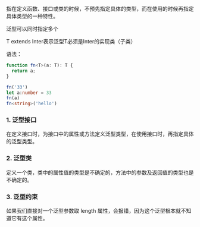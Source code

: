 指在定义函数、接口或类的时候，不预先指定具体的类型，而在使用的时候再指定具体类型的一种特性。

泛型可以同时指定多个

T extends Inter表示泛型T必须是Inter的实现类（子类）

语法：

```typescript
function fn<T>(a: T): T {
  return a;
}

fn('33')
let a:number = 33
fn(a)
fn<string>('hello')
```

### 1. 泛型接口

在定义接口时，为接口中的属性或方法定义泛型类型，在使用接口时，再指定具体的泛型类型。



### 2. 泛型类

定义一个类，类中的属性值的类型是不确定的，方法中的参数及返回值的类型也是不确定的。

### 3. 泛型约束

如果我们直接对一个泛型参数取 length 属性，会报错，因为这个泛型根本就不知道它有这个属性。
